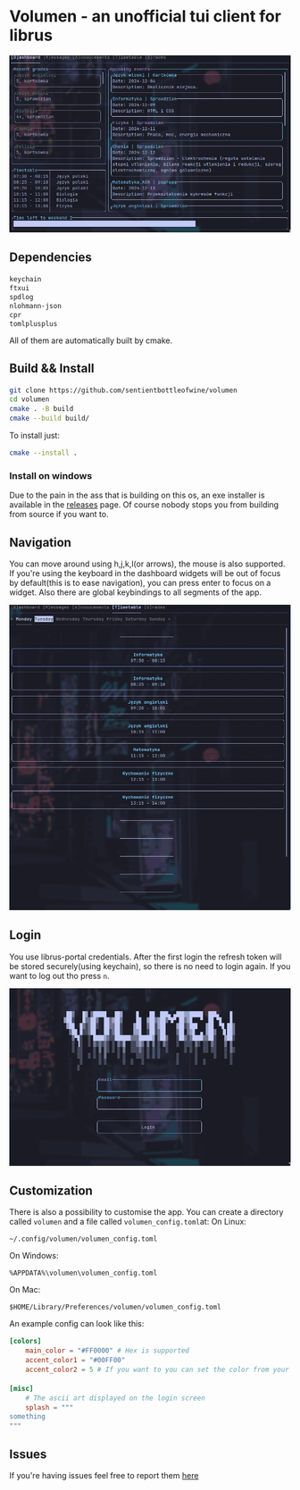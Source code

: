 # Volumen - an unofficial tui client for librus

![dashboad sceenshot](./assets/dashboard.png)

## Dependencies
```
keychain
ftxui
spdlog
nlohmann-json
cpr
tomlplusplus
```
All of them are automatically built by cmake.

## Build && Install
```sh
git clone https://github.com/sentientbottleofwine/volumen
cd volumen
cmake . -B build
cmake --build build/
```
To install just:
```sh
cmake --install .
```
### Install on windows
Due to the pain in the ass that is building on this os, an exe installer is available in the [releases](https://github.com/sentientbottleofwine/volumen/releases) page. Of course nobody stops you from building from source if you want to.

## Navigation
You can move around using h,j,k,l(or arrows), the mouse is also supported. If you're using the keyboard in the dashboard widgets will be out of focus by default(this is to ease navigation), you can press enter to focus on a widget. Also there are global keybindings to all segments of the app.

![timetable sceenshot](./assets/timetable.png)

## Login
You use librus-portal credentials. After the first login the refresh token will be stored securely(using keychain), so there is no need to login again. If you want to log out tho press `n`.

![login screenshot](./assets/login_screen.png)

## Customization 
There is also a possibility to customise the app. You can create a directory called `volumen` and a file called `volumen_config.toml`at:
On Linux:
```
~/.config/volumen/volumen_config.toml
```
On Windows:
```
%APPDATA%\volumen\volumen_config.toml
```
On Mac:
```
$HOME/Library/Preferences/volumen/volumen_config.toml
``` 
An example config can look like this:
```toml
[colors]
    main_color = "#FF0000" # Hex is supported
    accent_color1 = "#00FF00"
    accent_color2 = 5 # If you want to you can set the color from your terminal color palette(0-15)

[misc]
    # The ascii art displayed on the login screen
    splash = """
something
"""
```

## Issues
If you're having issues feel free to report them [here](https://github.com/sentientbottleofwine/volumen/issues)
